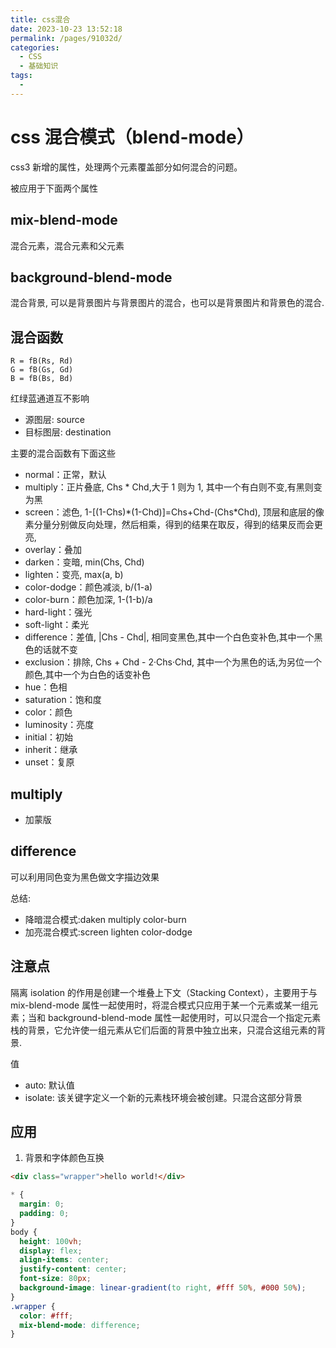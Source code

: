 ```yaml
---
title: css混合
date: 2023-10-23 13:52:18
permalink: /pages/91032d/
categories:
  - CSS
  - 基础知识
tags:
  -
---
```


# css 混合模式（blend-mode）

css3 新增的属性，处理两个元素覆盖部分如何混合的问题。

被应用于下面两个属性

## mix-blend-mode

混合元素，混合元素和父元素

## background-blend-mode

混合背景, 可以是背景图片与背景图片的混合，也可以是背景图片和背景色的混合.

## 混合函数

```text
R = fB(Rs, Rd)
G = fB(Gs, Gd)
B = fB(Bs, Bd)
```

红绿蓝通道互不影响

- 源图层: source
- 目标图层: destination

主要的混合函数有下面这些

- normal：正常，默认
- multiply：正片叠底, Chs \* Chd,大于 1 则为 1, 其中一个有白则不变,有黑则变为黑
- screen：滤色, 1-[(1-Chs)*(1-Chd)]=Chs+Chd-(Chs\*Chd), 顶层和底层的像素分量分别做反向处理，然后相乘，得到的结果在取反，得到的结果反而会更亮,
- overlay：叠加
- darken：变暗, min(Chs, Chd)
- lighten：变亮, max(a, b)
- color-dodge：颜色减淡, b/(1-a)
- color-burn：颜色加深, 1-(1-b)/a
- hard-light：强光
- soft-light：柔光
- difference：差值, |Chs - Chd|, 相同变黑色,其中一个白色变补色,其中一个黑色的话就不变
- exclusion：排除, Chs + Chd - 2·Chs·Chd, 其中一个为黑色的话,为另位一个颜色,其中一个为白色的话变补色
- hue：色相
- saturation：饱和度
- color：颜色
- luminosity：亮度
- initial：初始
- inherit：继承
- unset：复原

## multiply

- 加蒙版

## difference

可以利用同色变为黑色做文字描边效果

总结:

- 降暗混合模式:daken multiply color-burn
- 加亮混合模式:screen lighten color-dodge

## 注意点

隔离 isolation 的作用是创建一个堆叠上下文（Stacking Context），主要用于与 mix-blend-mode 属性一起使用时，将混合模式只应用于某一个元素或某一组元素；当和 background-blend-mode 属性一起使用时，可以只混合一个指定元素栈的背景，它允许使一组元素从它们后面的背景中独立出来，只混合这组元素的背景.

值

- auto: 默认值
- isolate: 该关键字定义一个新的元素栈环境会被创建。只混合这部分背景

## 应用

1. 背景和字体颜色互换

```html
<div class="wrapper">hello world!</div>
```

```css
* {
  margin: 0;
  padding: 0;
}
body {
  height: 100vh;
  display: flex;
  align-items: center;
  justify-content: center;
  font-size: 80px;
  background-image: linear-gradient(to right, #fff 50%, #000 50%);
}
.wrapper {
  color: #fff;
  mix-blend-mode: difference;
}
```
